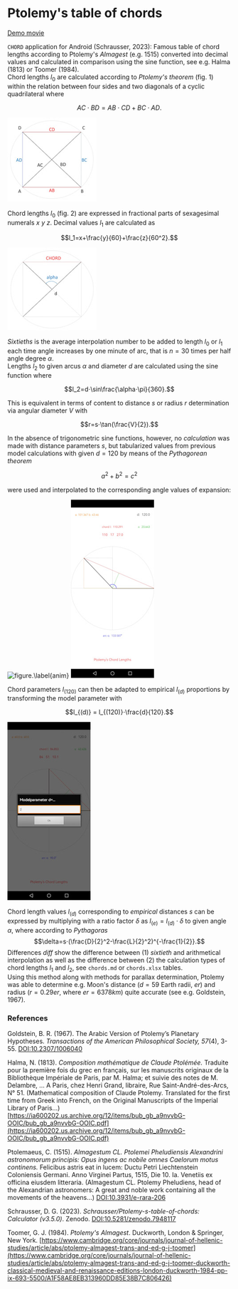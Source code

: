 # Ptolemy's table of chords
[Demo movie](https://m.youtube.com/watch?v=xUpBBr5btvk)

`CHORD` application for Android (Schrausser, 2023): Famous table of chord lengths according to Ptolemy's *Almagest* (e.g. 1515) converted into decimal values and calculated in comparison using the sine function, see e.g. Halma (1813) or Toomer (1984).  
Chord lengths $l_0$ are calculated according to *Ptolemy's theorem* (fig. 1) within the relation between four sides and two diagonals of a cyclic quadrilateral where

$$AC⋅BD = AB⋅CD + BC⋅AD.$$

![figure.\label{Figure1: Cyclic quadrilateral.}](pic1.jpg)

Chord lengths $l_0$ (fig. 2) are expressed in fractional parts of sexagesimal numerals $x$ $y$ $z.$ Decimal values $l_1$ are calculated as

$$l_1=x+\frac{y}{60}+\frac{z}{60^2}.$$

![figure.\label{Figure2: Chord length representation.}](pic2.jpg)

*Sixtieths* is the average interpolation number to be added to length $l_0$ or $l_1$ each time angle increases by one minute of arc, that is $n=30$ times per half angle degree $\alpha$.  
Lengths $l_2$ to given arcus $\alpha$ and diameter $d$ are calculated using the sine function where

$$l_2=d⋅\sin\frac{\alpha⋅\pi}{360}.$$

This is equivalent in terms of content to distance $s$ or radius $r$ determination via angular diameter $V$ with 

$$r=s⋅\tan(\frac{V}{2}).$$

In the absence of trigonometric sine functions, however, no *calculation* was made with distance parameters $s$, but tabularized values from previous model calculations with given $d=120$ by means of the *Pythagorean theorem*

$$a^2+b^2=c^2$$

were used and interpolated to the corresponding angle values of expansion:  

![figure.\label{anim}](anim01.gif)
![figure.\label{pic4}](pic4.jpg)

Chord parameters $l_{(120)}$ can then be adapted to empirical $l_{(d)}$ proportions by transforming the model parameter with

$$l_{(d)} = l_{(120)}⋅\frac{d}{120}.$$

![figure.\label{pic5}](pic5.jpg)

Chord length values $l_{(d)}$ corresponding to *empirical* distances $s$ can be expressed by multiplying with a ratio factor $\delta$ as $l_{(e)}=l_{(d)}⋅\delta$ to given angle $\alpha$, where according to *Pythagoras* $$\delta=s⋅(\frac{D}{2}^2-\frac{L}{2}^2)^{-\frac{1}{2}}.$$
Differences $diff$ show the difference between (1) *sixtieth* and arithmetical interpolation as well as the difference between (2) the calculation types of chord lengths $l_1$ and $l_2$, see `chords.md` or `chords.xlsx` tables.  
Using this method along with methods for parallax determination, Ptolemy was able to determine e.g. Moon's distance ($d=59$ Earth radii, $er$) and radius ($r=0.29er$, where $er=6378km$) quite accurate (see e.g. Goldstein, 1967).

### References
Goldstein, B. R. (1967). The Arabic Version of Ptolemy’s Planetary Hypotheses. *Transactions of the American Philosophical Society, 57*(4), 3-55. [DOI:10.2307/1006040](https://doi.org/10.2307/1006040)

Halma, N. (1813). *Composition mathématique de Claude Ptolémée.* Traduite pour la première fois du grec en français, sur les manuscrits originaux de la Bibliothèque Impériale de Paris, par M. Halma; et suivie des notes de M. Delambre, ... A Paris, chez Henri Grand, libraire, Rue Saint-André-des-Arcs, N° 51. (Mathematical composition of Claude Ptolemy. Translated for the first time from Greek into French, on the Original Manuscripts of the Imperial Library of Paris...)
[https://ia600202.us.archive.org/12/items/bub_gb_a9nvvbG-OOIC/bub_gb_a9nvvbG-OOIC.pdf](https://ia600202.us.archive.org/12/items/bub_gb_a9nvvbG-OOIC/bub_gb_a9nvvbG-OOIC.pdf)

Ptolemaeus, C. (1515). *Almagestum CL. Ptolemei Pheludiensis Alexandrini astronomorum principis: Opus ingens ac nobile omnes Caelorum motus continens.* Felicibus astris eat in lucem: Ductu Petri Liechtenstein Coloniensis Germani. Anno Virginei Partus, 1515, Die 10. Ia. Venetiis ex officina eiusdem litteraria. (Almagestum CL. Ptolemy Pheludiens, head of the Alexandrian astronomers: A great and noble work containing all the movements of the heavens...)
 [DOI:10.3931/e-rara-206](https://doi.org/10.3931/e-rara-206)

Schrausser, D. G. (2023). *Schrausser/Ptolemy-s-table-of-chords: Calculator (v3.5.0)*. Zenodo. [DOI:10.5281/zenodo.7948117](https://doi.org/10.5281/zenodo.7948117)

Toomer, G. J. (1984). *Ptolemy's Almagest*. Duckworth, London & Springer, New York. [https://www.cambridge.org/core/journals/journal-of-hellenic-studies/article/abs/ptolemy-almagest-trans-and-ed-g-j-toomer](https://www.cambridge.org/core/journals/journal-of-hellenic-studies/article/abs/ptolemy-almagest-trans-and-ed-g-j-toomer-duckworth-classical-medieval-and-renaissance-editions-london-duckworth-1984-pp-ix-693-5500/A1F58AE8EB313960DD85E38B7C806426)
